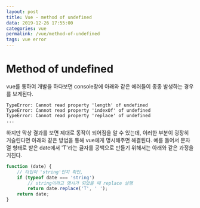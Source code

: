 ```yaml
---
layout: post
title: Vue - method of undefined
data: 2019-12-26 17:55:00
categories: vue
permalink: /vue/method-of-undefined
tags: vue error
---
```


# Method of undefined

vue를 통하여 개발을 하다보면 console창에 아래와 같은 에러들이 종종 발생하는 경우를 보게된다.

```
TypeError: Cannot read property 'length' of undefined
TypeError: Cannot read property 'indexOf' of undefined
TypeError: Cannot read property 'replace' of undefined
...
```



하지만 막상 결과를 보면 제대로 동작이 되어짐을 알 수 있는데, 이러한 부분이 굉장히 거슬린다면 아래와 같은 방법을 통해 vue에게 명시해주면 해결된다. 예를 들어서 문자열 형태로 받은 date에서 'T'라는 글자를 공백으로 만들기 위해서는 아래와 같은 과정을 거친다.

```javascript
function (date) {
    // 타입이 'string'인지 확인, 
    if (typeof date === 'string')
        // string이라고 명시가 되었을 때 replace 실행
        return date.replace('T', ' ');
    return date;
}
```

